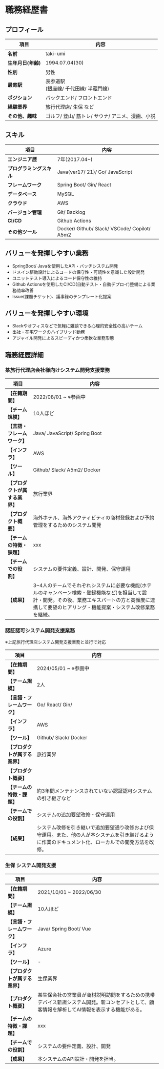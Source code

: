 # 職務経歴書

## プロフィール

項目 | 内容
--- | ---
**名前** | taki-umi
**生年月日(年齢)** | 1994.07.04(30)
**性別** | 男性
**最寄駅** | 表参道駅<br>(銀座線/ 千代田線/ 半蔵門線)
**ポジション** | バックエンド/ フロントエンド
**経験業界** | 旅行代理店/ 生保 など
**その他、趣味** | ゴルフ/ 登山/ 筋トレ/ サウナ/ アニメ、漫画、小説

## スキル

項目 | 内容
--- | ---
**エンジニア歴** | 7年(2017.04~)
**プログラミングスキル** | Java(ver17/ 21)/ Go/ JavaScript  
**フレームワーク** | Spring Boot/ Gin/ React  
**データベース** | MySQL  
**クラウド** | AWS  
**バージョン管理** | Git/ Backlog
**CI/CD** | Github Actions
**その他ツール** | Docker/ Github/ Slack/ VSCode/ Copilot/ A5m2

## バリューを発揮しやすい業務

* SpringBoot/ Javaを使用したAPI・バッチシステム開発
* ドメイン駆動設計によるコードの保守性・可読性を意識した設計開発
* ユニットテスト導入によるコード保守性の維持
* Github Actionsを使用したCI/CD(自動テスト・自動デプロイ)整備による業務効率改善
* Issue(課題チケット)、議事録のテンプレート化提案

## バリューを発揮しやすい環境

* Slackやオフィスなどで気軽に雑談できる心理的安全性の高いチーム
* 出社・在宅ワークのハイブリッド勤務
* アジャイル開発によるスピーディかつ柔軟な業務形態

## 職務経歴詳細

### 某旅行代理店会社様向けシステム開発支援業務

項目 | 内容
--- | ---
**【在籍期間】** | 2022/08/01 ~ ※参画中
**【チーム規模】** | 10人ほど
**【言語・フレームワーク】** | Java/ JavaScript/ Spring Boot
**【インフラ】** | AWS
**【ツール】** | Github/ Slack/ A5m2/ Docker
**【プロダクトが属する業界】** | 旅行業界
**【プロダクト概要】** | 海外ホテル、海外アクティビティの商材登録および予約管理をするためのシステム開発
**【チームの特徴・課題】** | xxx
**【チームでの役割】** | システムの要件定義、設計、開発、保守運用
**【成果】** | 3~4人のチームでそれぞれシステムに必要な機能(ホテルのキャンペーン検索・登録機能など)を担当して設計・開発。その後、業務エキスパートの方と高頻度に連携して要望のヒアリング・機能提案・システム改修業務を継続。

### 認証認可システム開発支援業務

※上記旅行代理店システム開発支援業務と並行で対応

項目 | 内容
--- | ---
**【在籍期間】** | 2024/05/01 ~ ※参画中
**【チーム規模】** | 2人
**【言語・フレームワーク】** | Go/ React/ Gin/
**【インフラ】** | AWS
**【ツール】** | Github/ Slack/ Docker
**【プロダクトが属する業界】** | 旅行業界
**【プロダクト概要】** | 
**【チームの特徴・課題】** | 約3年間メンテナンスされていない認証認可システムの引き継ぎなど
**【チームでの役割】** | システムの追加要望改修・保守運用
**【成果】** | システム改修を引き継いで追加要望通り改修および保守運用。また、他の人が本システムを引き継げるように作業のドキュメント化、ローカルでの開発方法を改修。

### 生保 システム開発支援

項目 | 内容
--- | ---
**【在籍期間】** | 2021/10/01 ~ 2022/06/30
**【チーム規模】** | 10人ほど
**【言語・フレームワーク】** | Java/ Spring Boot/ Vue
**【インフラ】** | Azure
**【ツール】** | -
**【プロダクトが属する業界】** | 生保業界
**【プロダクト概要】** | 某生保会社の営業員が商材説明訪問をするための携帯デバイス新規システム開発。新コンセプトとして、顧客情報を解析してAI情報を表示する機能がある。
**【チームの特徴・課題】** | xxx
**【チームでの役割】** | システムの要件定義、設計、開発
**【成果】** | 本システムのAPI設計・開発を担当。
